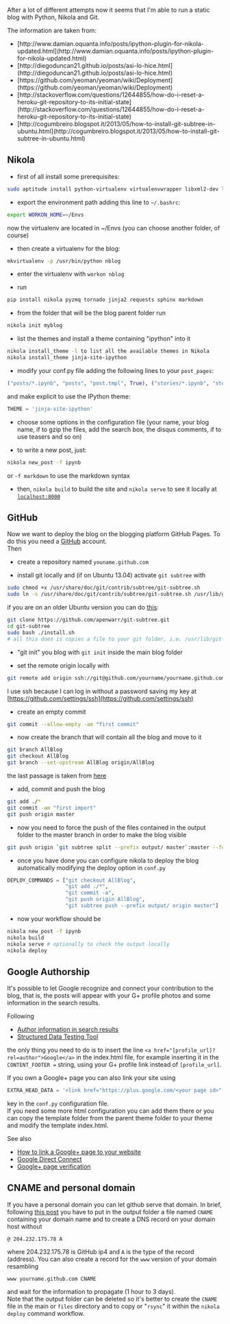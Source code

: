 <!-- 
.. link: 
.. description: 
.. tags: blogging, code, ipython, Nikola, Git, GitHub
.. date: 2013/08/18 01:29:57
.. title: Blogging with Nikola + Ipython + Git(Hub)
.. slug: blogging-with-nikola-ipython-github
-->

After a lot of different attempts now it seems that I'm able to run a static 
blog with Python, Nikola and Git.    

<!-- TEASER_END -->

The information are taken from:    
<ul>
<li> [http://www.damian.oquanta.info/posts/ipython-plugin-for-nikola-updated.html](http://www.damian.oquanta.info/posts/ipython-plugin-for-nikola-updated.html)</li>
<li> [http://diegoduncan21.github.io/posts/asi-lo-hice.html](http://diegoduncan21.github.io/posts/asi-lo-hice.html)</li>
<li> [https://github.com/yeoman/yeoman/wiki/Deployment](https://github.com/yeoman/yeoman/wiki/Deployment)</li>
<li> [http://stackoverflow.com/questions/12644855/how-do-i-reset-a-heroku-git-repository-to-its-initial-state](http://stackoverflow.com/questions/12644855/how-do-i-reset-a-heroku-git-repository-to-its-initial-state)</li>
<li> [http://cogumbreiro.blogspot.it/2013/05/how-to-install-git-subtree-in-ubuntu.html](http://cogumbreiro.blogspot.it/2013/05/how-to-install-git-subtree-in-ubuntu.html)</li>
</ul>

## Nikola

* first of all install some prerequisites:
````bash
sudo aptitude install python-virtualenv virtualenvwrapper libxml2-dev libxslt-dev
````

* export the environment path adding this line to `~/.bashrc`:
````bash
export WORKON_HOME=~/Envs
````
now the virtualenv are located in ~/Envs (you can choose another folder, of course)

* then create a virtualenv for the blog:
````bash
mkvirtualenv -p /usr/bin/python nblog
````

* enter the virtualenv with `workon nblog`

* run 
````bash
pip install nikola pyzmq tornado jinja2 requests sphinx markdown
````

* from the folder that will be the blog parent folder run
````bash
nikola init myblog
````

* list the themes and install a theme containing "ipython" into it
````bash
nikola install_theme -l to list all the available themes in Nikola
nikola install_theme jinja-site-ipython 
````

* modify your conf.py file adding the following lines to your `post_pages`:
````python
("posts/*.ipynb", "posts", "post.tmpl", True), ("stories/*.ipynb", "stories", "story.tmpl", False),
````
and make explicit to use the IPython theme:
````python
THEME = 'jinja-site-ipython'
````

* choose some options in the configuration file (your name, your blog name, if to gzip the files, 
add the search box, the disqus comments, if to use teasers and so on)

* to write a new post, just: 
````bash 
nikola new_post -f ipynb
````
or `-f markdown` to use the markdown syntax

* then, `nikola build` to build the site and `nikola serve` to see it
locally at [`localhost:8000`](localhost:8000)

## GitHub

Now we want to deploy the blog on the blogging platform GitHub Pages.
To do this you need a [GitHub](https://github.com/) account.    
Then    

* create a repository named `youname.github.com`

* install git locally and (if on Ubuntu 13.04) activate `git subtree` with
````bash
sudo chmod +x /usr/share/doc/git/contrib/subtree/git-subtree.sh
sudo ln -s /usr/share/doc/git/contrib/subtree/git-subtree.sh /usr/lib/git-core/git-subtree
````
if you are on an older Ubuntu version you can do [this](http://www.betaful.com/2011/01/i-love-git-subtree/):
````bash
git clone https://github.com/apenwarr/git-subtree.git
cd git-subtree
sudo bash ./install.sh 
# all this does is copies a file to your git folder, i.e. /usr/lib/git-core
````

* "git init" you blog with `git init` inside the main blog folder

* set the remote origin locally with
````bash
git remote add origin ssh://git@github.com/yourname/yourname.github.com.git    
````
I use ssh because I can log in without a password saving my key at 
[https://github.com/settings/ssh](https://github.com/settings/ssh)

* create an empty commit
````bash
git commit --allow-empty -am "first commit"
````

* now create the branch that will contain all the blog and move to it
````bash
git branch AllBlog
git checkout AllBlog
git branch --set-upstream AllBlog origin/AllBlog
````
the last passage is taken from [here](http://stackoverflow.com/questions/13886042/git-branches-tracking-upstream)

* add, commit and push the blog
````bash
git add ./*
git commit -am "first import"
git push origin master
````

* now you need to force the push of the files contained in the output folder to the master branch
in order to make the blog visible
````bash
git push origin `git subtree split --prefix output/ master`:master --force
````

* once you have done you can configure nikola to deploy the blog automatically 
modifying the deploy option in `conf.py`
````python
DEPLOY_COMMANDS = ["git checkout AllBlog",
				   "git add ./*",
				   "git commit -a",
				   "git push origin AllBlog",
				   "git subtree push --prefix output/ origin master"]
````

* now your workflow should be
````bash
nikola new_post -f ipynb
nikola build
nikola serve # optionally to check the output locally
nikola deploy
````

## Google Authorship

It's possible to let Google recognize and connect your contribution to the blog, 
that is, the posts will appear with your G+ profile photos and some information in the search results.

Following 

* [Author information in search results](https://support.google.com/webmasters/answer/1408986?expand=option2)
* [Structured Data Testing Tool](http://www.google.com/webmasters/tools/richsnippets)

the only thing you need to do is to insert the line `<a href="[profile_url]?rel=author">Google</a>`
in the index.html file, for example inserting it in the `CONTENT_FOOTER =` string, 
using your G+ profile link instead of `[profile_url]`.    

If you own a Google+ page you can also link your site using
````python
EXTRA_HEAD_DATA = '<link href="https://plus.google.com/<your page id>" rel="publisher" />'
````

key in the `conf.py` configuration file.    
If you need some more html configuration you can add them there or you can copy the
template folder from the parent theme folder to your theme and modify the template index.html.

See also

* [How to link a Google+ page to your website](https://support.google.com/webmasters/answer/1708844?hl=en)
* [Google Direct Connect](https://support.google.com/plus/answer/1711199?hl=en)
* [Google+ page verification](https://support.google.com/plus/contact/page_verification)

## CNAME and personal domain

If you have a personal domain you can let github serve that domain.
In brief, following [this post](http://blog.sathomas.me/post/custom-domains-with-github-pages)
you have to put in the output folder a file named `CNAME` containing your domain name and to
create a DNS record on your domain host without
````
@ 204.232.175.78 A
````
where 204.232.175.78 is GitHub ip4 and `A` is the type of the record (address).
You can also create a record for the `www` version of your domain resambling
````
www yourname.github.com CNAME
````
and wait for the information to propagate (1 hour to 3 days).    
Note that the output folder can be deleted so it's better to create the `CNAME` file
in the main or `files` directory and to copy or "`rsync`" it within the `nikola deploy`
command workflow.



